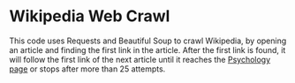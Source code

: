 # Wikipedia Web Crawl

This code uses Requests and Beautiful Soup to crawl Wikipedia, by opening an article and finding the first link in the article. After the first link is found, it will follow the first link of the next article until it reaches the [Psychology page](https://en.wikipedia.org/wiki/Psychology) or stops after more than 25 attempts.